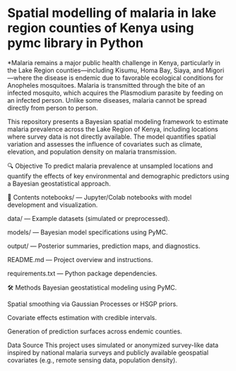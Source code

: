 # Spatial modelling of malaria in lake region counties of Kenya using pymc library in Python
*Malaria remains a major public health challenge in Kenya, particularly in the Lake Region counties—including Kisumu, Homa Bay, Siaya, and Migori—where the disease is endemic due to favorable ecological conditions for Anopheles mosquitoes. Malaria is transmitted through the bite of an infected mosquito, which acquires the Plasmodium parasite by feeding on an infected person. Unlike some diseases, malaria cannot be spread directly from person to person.

This repository presents a Bayesian spatial modeling framework to estimate malaria prevalence across the Lake Region of Kenya, including locations where survey data is not directly available. The model quantifies spatial variation and assesses the influence of covariates such as climate, elevation, and population density on malaria transmission.

🔍 Objective
To predict malaria prevalence at unsampled locations and quantify the effects of key environmental and demographic predictors using a Bayesian geostatistical approach.

📂 Contents
notebooks/ — Jupyter/Colab notebooks with model development and visualization.

data/ — Example datasets (simulated or preprocessed).

models/ — Bayesian model specifications using PyMC.

output/ — Posterior summaries, prediction maps, and diagnostics.

README.md — Project overview and instructions.

requirements.txt — Python package dependencies.

🛠️ Methods
Bayesian geostatistical modeling using PyMC.

Spatial smoothing via Gaussian Processes or HSGP priors.

Covariate effects estimation with credible intervals.

Generation of prediction surfaces across endemic counties.

Data Source
This project uses simulated or anonymized survey-like data inspired by national malaria surveys and publicly available geospatial covariates (e.g., remote sensing data, population density).


